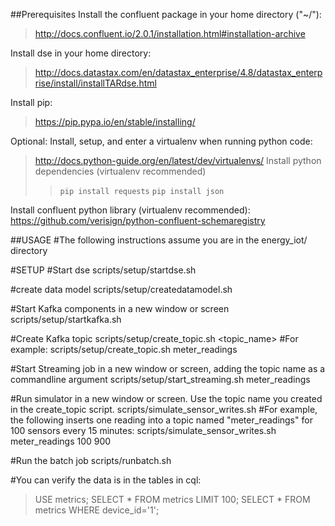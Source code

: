 ##Prerequisites
Install the confluent package in your home directory ("~/"): 
>http://docs.confluent.io/2.0.1/installation.html#installation-archive  

Install dse in your home directory: 
>http://docs.datastax.com/en/datastax_enterprise/4.8/datastax_enterprise/install/installTARdse.html

Install pip: 
>https://pip.pypa.io/en/stable/installing/

Optional: 
Install, setup, and enter a virtualenv when running python code: 
>http://docs.python-guide.org/en/latest/dev/virtualenvs/
Install python dependencies (virtualenv recommended)
>>`pip install requests`
>>`pip install json`

Install confluent python library (virtualenv recommended): https://github.com/verisign/python-confluent-schemaregistry

##USAGE
#The following instructions assume you are in the energy_iot/ directory

#SETUP
#Start dse
scripts/setup/startdse.sh

#create data model
scripts/setup/createdatamodel.sh

#Start Kafka components in a new window or screen
scripts/setup/startkafka.sh

#Create Kafka topic
scripts/setup/create_topic.sh <topic_name>
#For example:
scripts/setup/create_topic.sh meter_readings

#Start Streaming job in a new window or screen, adding the topic name as a commandline argument
scripts/setup/start_streaming.sh meter_readings

#Run simulator in a new window or screen. Use the topic name you created in the create_topic script.
scripts/simulate_sensor_writes.sh <topic name> <number of sensors> <time interval>
#For example, the following inserts one reading into a topic named "meter_readings" for 100 sensors every 15 minutes:
scripts/simulate_sensor_writes.sh meter_readings 100 900

#Run the batch job
scripts/runbatch.sh

#You can verify the data is in the tables in cql:
> USE metrics;
> SELECT * FROM metrics LIMIT 100;
> SELECT * FROM metrics WHERE device_id='1';
